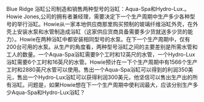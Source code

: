 Blue Ridge 浴缸公司制造和销售两种型号的浴缸：Aqua-Spa和Hydro-Lux.。Howie Jones,公司的拥有者兼经理，需要决定下一个生产周期中生产多少各种型号的举行浴缸。Howie从一家本地供应商那里购买预制的玻璃纤维浴缸外壳，在外壳上安装水泵和水管制造成浴缸（这家供应货商具备需要多少货就送多少货的能力）。Howie在两种浴缸中都安装相同型号的水泵。在下一个生产周期中，仅有200台可用的水泵。从生产的角度看，两种型号浴缸之间的主要差别是所需水管和工人的数量。一个Aqua-Spa浴缸需要9个工时和12英尺的水管，一个Hydro-Lux浴缸需要6个工时和16英尺的水管。Howie预计在一下个生产周期中有1566个生产工时和2880英尺水管可以使用。售出一个Aqua-Spa浴缸可以得到的利润350美元，售出一个Hydro-Lux浴缸可以获得利润300美元，他坚信可以售出生产出的所有浴缸。问题是，如果Howie想在下一个生产周期中使利润最大，应该分别生产多少Aqua-Spa和Hydro-Lux浴缸？
